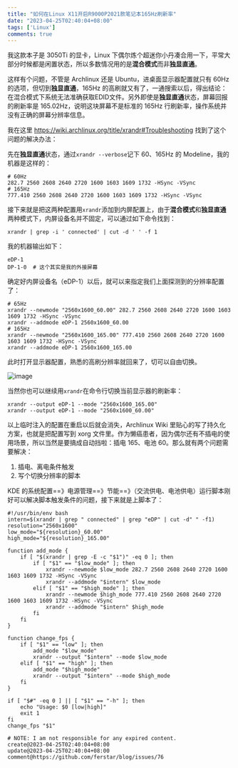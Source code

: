 ```yaml
---
title: "如何在Linux X11开启R9000P2021款笔记本165Hz刷新率"
date: "2023-04-25T02:40:04+08:00"
tags: ['Linux']
comments: true
---
```


我这款本子是 3050Ti 的显卡，Linux 下偶尔炼个超迷你小丹凑合用一下，平常大部分时候都是闲置状态，所以多数情况用的是**混合模式**而非**独显直通**。

这样有个问题，不管是 Archlinux 还是 Ubuntu，进桌面显示器配置就只有 60Hz 的选项，但切到**独显直通**，165Hz 的高刷就又有了，一通搜索以后，得出结论：在混合模式下系统无法准确获取EDID文件。另外即使是**独显直通**状态，屏幕回报的刷新率是 165.02Hz，说明这块屏幕不是标准的 165Hz 行刷新率，操作系统并没有正确的屏幕分辨率信息。

我在这里 https://wiki.archlinux.org/title/xrandr#Troubleshooting 找到了这个问题的解决办法：

先在**独显直通**状态，通过`xrandr --verbose`记下 60、165Hz 的 Modeline，我的机器是这样的：

```shell
# 60Hz
282.7 2560 2608 2640 2720 1600 1603 1609 1732 -HSync -VSync
# 165Hz
777.410 2560 2608 2640 2720 1600 1603 1609 1732 -HSync -VSync
```

接下来就是把这两种配置用`xrandr`添加到内屏配置上，由于**混合模式**和**独显直通**两种模式下，内屏设备名并不固定，可以通过如下命令找到：

```shell
xrandr | grep -i ' connected' | cut -d ' ' -f 1
```

我的机器输出如下：

```shell
eDP-1
DP-1-0  # 这个其实是我的外接屏幕
```

确定好内屏设备名（eDP-1）以后，就可以来指定我们上面探测到的分辨率配置了：

```shell
# 65Hz
xrandr --newmode "2560x1600_60.00" 282.7 2560 2608 2640 2720 1600 1603 1609 1732 -HSync -VSync
xrandr --addmode eDP-1 2560x1600_60.00
# 165Hz
xrandr --newmode "2560x1600_165.00" 777.410 2560 2608 2640 2720 1600 1603 1609 1732 -HSync -VSync
xrandr --addmode eDP-1 2560x1600_165.00
```

此时打开显示器配置，熟悉的高刷分辨率就回来了，切可以自由切换。

![image](https://user-images.githubusercontent.com/2854276/234154957-dab73e59-5526-40bd-a1be-8e5ebdf0f103.png)

当然你也可以继续用`xrandr`在命令行切换当前显示器的刷新率：

```shell
xrandr --output eDP-1 --mode "2560x1600_165.00"
xrandr --output eDP-1 --mode "2560x1600_60.00"
```

以上临时注入的配置在重启以后就会消失，Archlinux Wiki 里贴心的写了持久化方案，也就是把配置写到 xorg 文件里。作为懒癌患者，因为偶尔还有不插电的使用场景，所以当然是要搞成自动挡啦：插电 165、电池 60。那么就有两个问题需要解决：

1. 插电、离电条件触发
2. 写个切换分辨率的脚本

KDE 的系统配置==》电源管理==》节能==》（交流供电、电池供电）运行脚本刚好可以解决脚本触发条件的问题，接下来就是上脚本了：

```shell
#!/usr/bin/env bash
intern=$(xrandr | grep " connected" | grep "eDP" | cut -d" " -f1)
resolution="2560x1600"
low_mode="${resolution}_60.00"
high_mode="${resolution}_165.00"

function add_mode {
    if [ "$(xrandr | grep -E -c "$1")" -eq 0 ]; then
        if [ "$1" == "$low_mode" ]; then
            xrandr --newmode $low_mode 282.7 2560 2608 2640 2720 1600 1603 1609 1732 -HSync -VSync
            xrandr --addmode "$intern" $low_mode
        elif [ "$1" == "$high_mode" ]; then
            xrandr --newmode $high_mode 777.410 2560 2608 2640 2720 1600 1603 1609 1732 -HSync -VSync
            xrandr --addmode "$intern" $high_mode
        fi
    fi
}

function change_fps {
    if [ "$1" == "low" ]; then
        add_mode "$low_mode"
        xrandr --output "$intern" --mode $low_mode
    elif [ "$1" == "high" ]; then
        add_mode "$high_mode"
        xrandr --output "$intern" --mode $high_mode
    fi
}

if [ "$#" -eq 0 ] || [ "$1" == "-h" ]; then
    echo "Usage: $0 [low|high]"
    exit 1
fi
change_fps "$1"
```



```
# NOTE: I am not responsible for any expired content.
create@2023-04-25T02:40:04+08:00
update@2023-04-25T02:40:04+08:00
comment@https://github.com/ferstar/blog/issues/76
```

